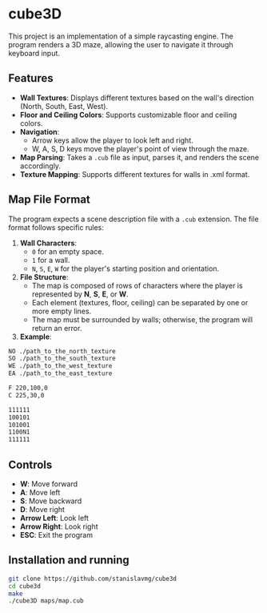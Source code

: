 # cube3D

This project is an implementation of a simple raycasting engine. The program renders a 3D maze, allowing the user to navigate it through keyboard input.

## Features

- **Wall Textures**: Displays different textures based on the wall's direction (North, South, East, West).
- **Floor and Ceiling Colors**: Supports customizable floor and ceiling colors.
- **Navigation**:
    - Arrow keys allow the player to look left and right.
    - W, A, S, D keys move the player's point of view through the maze.
- **Map Parsing**: Takes a `.cub` file as input, parses it, and renders the scene accordingly.
- **Texture Mapping**: Supports different textures for walls in .xml format.

## Map File Format

The program expects a scene description file with a `.cub` extension. The file format follows specific rules:

1. **Wall Characters**:
    - `0` for an empty space.
    - `1` for a wall.
    - `N`, `S`, `E`, `W` for the player's starting position and orientation.
2. **File Structure**:
    - The map is composed of rows of characters where the player is represented by **N**, **S**, **E**, or **W**.
    - Each element (textures, floor, ceiling) can be separated by one or more empty lines.
    - The map must be surrounded by walls; otherwise, the program will return an error.
3. **Example**:

```bash
NO ./path_to_the_north_texture
SO ./path_to_the_south_texture
WE ./path_to_the_west_texture
EA ./path_to_the_east_texture 

F 220,100,0 
C 225,30,0

111111
100101
101001
1100N1
111111
```

## Controls

- **W**: Move forward
- **A**: Move left
- **S**: Move backward
- **D**: Move right
- **Arrow Left**: Look left
- **Arrow Right**: Look right
- **ESC**: Exit the program

## Installation and running

```bash
git clone https://github.com/stanislavmg/cube3d
cd cube3d
make
./cube3D maps/map.cub
```
